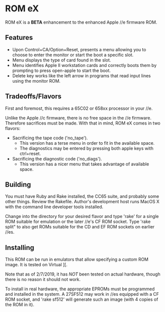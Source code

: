 # ROM eX

ROM eX is a **BETA** enhancement to the enhanced Apple //e firmware ROM.

## Features

 - Upon Control+CA/Option+Reset, presents a menu allowing you to choose to enter the monitor or start the boot a specific slot.
 - Menu displays the type of card found in the slot.
 - Menu identifies Apple II workstation cards and correctly boots them by prompting to press open-apple to start the boot.
 - Delete key works like the left arrow in programs that read input lines using the monitor ROM.

## Tradeoffs/Flavors

First and foremost, this requires a 65C02 or 658xx processor in your //e.

Unlike the Apple //c firmware, there is no free space in the //e firmware.  Therefore sacrifices must be made.  With that in mind, ROM eX comes in two flavors:

 - Sacrificing the tape code ('no_tape').
   - This version has a terse menu in order to fit in the available space.
   - The diagnostics may be entered by pressing both apple keys with ctrl+reset.
 - Sacrificing the diagnostic code ('no_diags').
   - This version has a nicer menu that takes advantage of available space.

## Building

You must have Ruby and Rake installed, the CC65 suite, and probably some other things.  Review the Rakefile.  Author's development host runs MacOS X with the command line developer tools installed.

Change into the directory for your desired flavor and type 'rake' for a single ROM suitable for emulation or the later //e's CF ROM socket.  Type 'rake split" to also get ROMs suitable for the CD and EF ROM sockets on earlier //es.

## Installing

This ROM can be run in emulators that allow specifying a custom ROM image.  It is tested on Virtual ][.

Note that as of 2/7/2019, it has *NOT* been tested on actual hardware, though there is no reason it should not work.

To install in real hardware, the appropriate EPROMs must be programmed and installed in the system.  A 27SF512 may work in //es equipped with a CF ROM socket, and 'rake sf512' will generate such an image (with 4 copies of the ROM in it).

